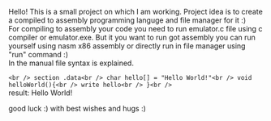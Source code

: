 Hello! This is a small project on which I am working. Project idea is to create a compiled to assembly programming languge and file manager for it :) <br />
For compiling to assembly your code you need to run emulator.c file using c compiler or emulator.exe. But it you want to run got assembly you can run yourself using nasm x86 assembly or directly run in file manager using "run" command :)<br />
In the manual file syntax is explained. <br />

`` <br />
section .data<br />
char hello[] = "Hello World!"<br />
void helloWorld(){<br />
write hello<br />
}<br />
``<br />
result: Hello World!<br />

good luck :) with best wishes and hugs :)
